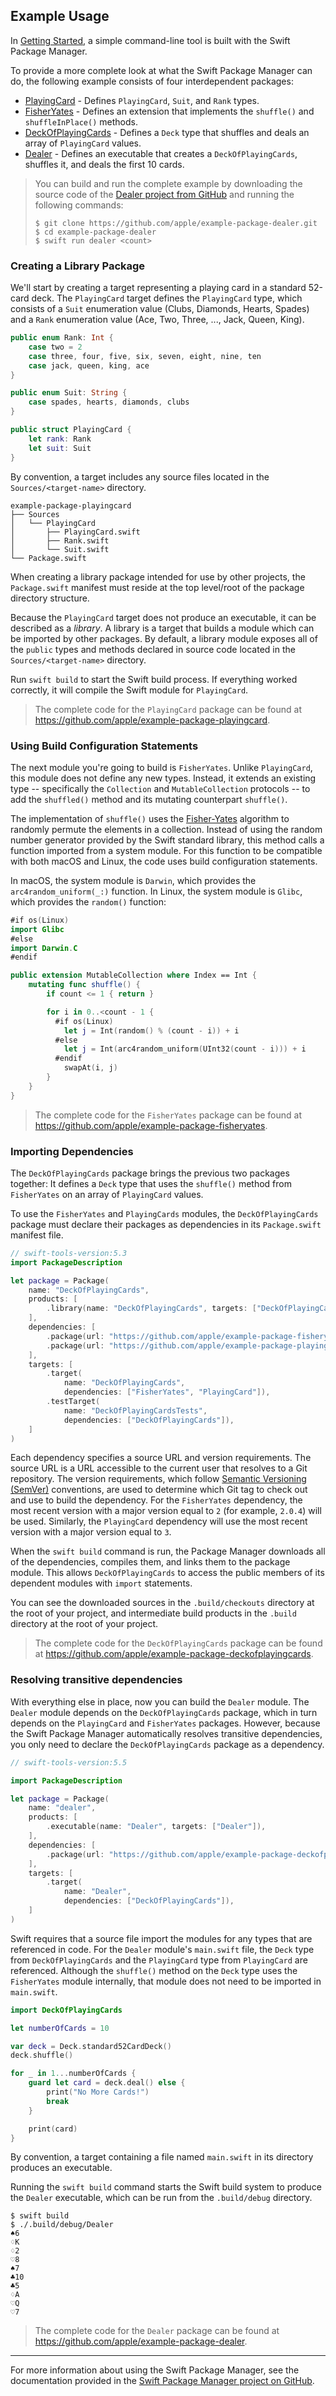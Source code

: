 ## Example Usage

In [Getting Started](/getting-started/cli-swiftpm/),
a simple command-line tool is built with the Swift Package Manager.

To provide a more complete look at what the Swift Package Manager can do,
the following example consists of four interdependent packages:

* [PlayingCard][PlayingCard] - Defines `PlayingCard`, `Suit`, and `Rank` types.
* [FisherYates][FisherYates] - Defines an extension that implements the `shuffle()` and `shuffleInPlace()` methods.
* [DeckOfPlayingCards][DeckOfPlayingCards] - Defines a `Deck` type that shuffles and deals an array of `PlayingCard` values.
* [Dealer][Dealer] - Defines an executable that creates a `DeckOfPlayingCards`, shuffles it, and deals the first 10 cards.

> You can build and run the complete example
> by downloading the source code of the [Dealer project from GitHub][Dealer]
> and running the following commands:
>
> ~~~ shell
> $ git clone https://github.com/apple/example-package-dealer.git
> $ cd example-package-dealer
> $ swift run dealer <count>
> ~~~

### Creating a Library Package

We'll start by creating a target representing
a playing card in a standard 52-card deck.
The `PlayingCard` target defines the `PlayingCard` type,
which consists of a `Suit` enumeration value (Clubs, Diamonds, Hearts, Spades)
and a `Rank` enumeration value (Ace, Two, Three, ..., Jack, Queen, King).

~~~ swift
public enum Rank: Int {
    case two = 2
    case three, four, five, six, seven, eight, nine, ten
    case jack, queen, king, ace
}

public enum Suit: String {
    case spades, hearts, diamonds, clubs
}

public struct PlayingCard {
    let rank: Rank
    let suit: Suit
}
~~~

By convention, a target includes any source files located in the `Sources/<target-name>` directory.

~~~ shell
example-package-playingcard
├── Sources
│   └── PlayingCard
│       ├── PlayingCard.swift
│       ├── Rank.swift
│       └── Suit.swift
└── Package.swift
~~~

When creating a library package intended for use by other projects, the `Package.swift` manifest must reside at the top level/root of the package directory structure.

Because the `PlayingCard` target does not produce an executable,
it can be described as a _library_.
A library is a target that builds a module which can be imported by other packages.
By default, a library module exposes all of the `public` types and methods
declared in source code located in the `Sources/<target-name>` directory.

Run `swift build` to start the Swift build process.
If everything worked correctly,
it will compile the Swift module for `PlayingCard`.

> The complete code for the `PlayingCard` package can be found at
> <https://github.com/apple/example-package-playingcard>.

### Using Build Configuration Statements

The next module you're going to build is `FisherYates`.
Unlike `PlayingCard`, this module does not define any new types.
Instead, it extends an existing type --
specifically the `Collection` and `MutableCollection` protocols --
to add the `shuffled()` method
and its mutating counterpart `shuffle()`.

The implementation of `shuffle()` uses
the [Fisher-Yates](https://en.wikipedia.org/wiki/Fisher–Yates_shuffle) algorithm
to randomly permute the elements in a collection.
Instead of using the random number generator provided by the Swift standard library,
this method calls a function imported from a system module.
For this function to be compatible with both macOS and Linux,
the code uses build configuration statements.

In macOS, the system module is `Darwin`,
which provides the `arc4random_uniform(_:)` function.
In Linux, the system module is `Glibc`,
which provides the `random()` function:

~~~ swift
#if os(Linux)
import Glibc
#else
import Darwin.C
#endif

public extension MutableCollection where Index == Int {
    mutating func shuffle() {
        if count <= 1 { return }

        for i in 0..<count - 1 {
          #if os(Linux)
            let j = Int(random() % (count - i)) + i
          #else
            let j = Int(arc4random_uniform(UInt32(count - i))) + i
          #endif
            swapAt(i, j)
        }
    }
}
~~~

> The complete code for the `FisherYates` package can be found at
> <https://github.com/apple/example-package-fisheryates>.

### Importing Dependencies

The `DeckOfPlayingCards` package brings the previous two packages together:
It defines a `Deck` type
that uses the `shuffle()` method from `FisherYates`
on an array of `PlayingCard` values.

To use the `FisherYates` and `PlayingCards` modules,
the `DeckOfPlayingCards` package must declare their packages as dependencies
in its `Package.swift` manifest file.

~~~ swift
// swift-tools-version:5.3
import PackageDescription

let package = Package(
    name: "DeckOfPlayingCards",
    products: [
        .library(name: "DeckOfPlayingCards", targets: ["DeckOfPlayingCards"]),
    ],
    dependencies: [
        .package(url: "https://github.com/apple/example-package-fisheryates.git", from: "2.0.0"),
        .package(url: "https://github.com/apple/example-package-playingcard.git", from: "3.0.0"),
    ],
    targets: [
        .target(
            name: "DeckOfPlayingCards",
            dependencies: ["FisherYates", "PlayingCard"]),
        .testTarget(
            name: "DeckOfPlayingCardsTests",
            dependencies: ["DeckOfPlayingCards"]),
    ]
)
~~~

Each dependency specifies a source URL and version requirements.
The source URL is a URL accessible to the current user that resolves to a Git repository.
The version requirements,
which follow [Semantic Versioning (SemVer)](http://semver.org) conventions,
are used to determine which Git tag to check out and use to build the dependency.
For the `FisherYates` dependency,
the most recent version with a major version equal to `2` (for example, `2.0.4`) will be used.
Similarly, the `PlayingCard` dependency will use the most recent version with a major version equal to `3`.

When the `swift build` command is run,
the Package Manager downloads all of the dependencies,
compiles them,
and links them to the package module.
This allows `DeckOfPlayingCards`
to access the public members of its dependent modules
with `import` statements.

You can see the downloaded sources in the `.build/checkouts` directory at the root of your project,
and intermediate build products in the `.build` directory at the root of your project.

> The complete code for the `DeckOfPlayingCards` package can be found at
> <https://github.com/apple/example-package-deckofplayingcards>.

### Resolving transitive dependencies

With everything else in place,
now you can build the `Dealer` module.
The `Dealer` module depends on the `DeckOfPlayingCards` package,
which in turn depends on the `PlayingCard` and `FisherYates` packages.
However, because the Swift Package Manager automatically resolves transitive dependencies,
you only need to declare the `DeckOfPlayingCards` package as a dependency.

~~~ swift
// swift-tools-version:5.5

import PackageDescription

let package = Package(
    name: "dealer",
    products: [
        .executable(name: "Dealer", targets: ["Dealer"]),
    ],
    dependencies: [
        .package(url: "https://github.com/apple/example-package-deckofplayingcards.git", from: "3.0.0"),
    ],
    targets: [
        .target(
            name: "Dealer",
            dependencies: ["DeckOfPlayingCards"]),
    ]
)
~~~

Swift requires that a source file import the modules for any types
that are referenced in code.
For the `Dealer` module's `main.swift` file,
the `Deck` type from `DeckOfPlayingCards`
and the `PlayingCard` type from `PlayingCard` are referenced.
Although the `shuffle()` method on the `Deck` type
uses the `FisherYates` module internally,
that module does not need to be imported in `main.swift`.

~~~ swift
import DeckOfPlayingCards

let numberOfCards = 10

var deck = Deck.standard52CardDeck()
deck.shuffle()

for _ in 1...numberOfCards {
    guard let card = deck.deal() else {
        print("No More Cards!")
        break
    }

    print(card)
}
~~~

By convention, a target containing a file named `main.swift` in its directory
produces an executable.

Running the `swift build` command
starts the Swift build system
to produce the `Dealer` executable,
which can be run from the `.build/debug` directory.

~~~ shell
$ swift build
$ ./.build/debug/Dealer
♠︎6
♢K
♢2
♡8
♠︎7
♣︎10
♣︎5
♢A
♡Q
♡7
~~~

> The complete code for the `Dealer` package can be found at
> <https://github.com/apple/example-package-dealer>.

* * *

For more information about using the Swift Package Manager,
see the documentation provided in the [Swift Package Manager project on GitHub](https://github.com/swiftlang/swift-package-manager).


[PlayingCard]: https://github.com/apple/example-package-playingcard
[FisherYates]: https://github.com/apple/example-package-fisheryates
[DeckOfPlayingCards]: https://github.com/apple/example-package-deckofplayingcards
[Dealer]: https://github.com/apple/example-package-dealer
